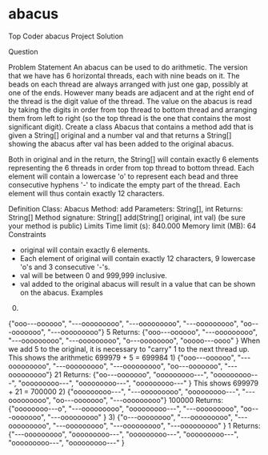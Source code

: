 # abacus
Top Coder abacus Project Solution

Question

Problem Statement
An abacus can be used to do arithmetic. The version that we have has 6 horizontal threads, each with nine beads on it. The beads on each thread are always arranged with just one gap, possibly at one of the ends. However many beads are adjacent and at the right end of the thread is the digit value of the thread. The value on the abacus is read by taking the digits in order from top thread to bottom thread and arranging them from left to right (so the top thread is the one that contains the most significant digit).
Create a class Abacus that contains a method add that is given a String[] original and a number val and that returns a String[] showing the abacus after val has been added to the original abacus.

Both in original and in the return, the String[] will contain exactly 6 elements representing the 6 threads in order from top thread to bottom thread. Each element will contain a lowercase 'o' to represent each bead and three consecutive hyphens '-' to indicate the empty part of the thread. Each element will thus contain exactly 12 characters.

Definition
Class: Abacus
Method: add
Parameters: String[], int
Returns: String[]
Method signature: String[] add(String[] original, int val)
(be sure your method is public)
Limits
Time limit (s): 840.000
Memory limit (MB): 64
Constraints
- original will contain exactly 6 elements.
- Each element of original will contain exactly 12 characters, 9 lowercase 'o's and 3 consecutive '-'s.
- val will be between 0 and 999,999 inclusive.
- val added to the original abacus will result in a value that can be shown on the abacus.
Examples
0)
{"ooo---oooooo", "---ooooooooo", "---ooooooooo", "---ooooooooo", "oo---ooooooo", "---ooooooooo"}
5
Returns: {"ooo---oooooo", "---ooooooooo", "---ooooooooo", "---ooooooooo", "o---oooooooo", "ooooo---oooo" }
When we add 5 to the original, it is necessary to "carry" 1 to the next thread up. This shows the arithmetic 699979 + 5 = 699984
1)
{"ooo---oooooo", "---ooooooooo", "---ooooooooo", "---ooooooooo", "oo---ooooooo", "---ooooooooo"}
21
Returns: {"oo---ooooooo", "ooooooooo---", "ooooooooo---", "ooooooooo---", "ooooooooo---", "ooooooooo---" }
This shows 699979 + 21 = 700000
2)
{"ooooooooo---", "---ooooooooo", "ooooooooo---", "---ooooooooo", "oo---ooooooo", "---ooooooooo"}
100000
Returns: {"oooooooo---o", "---ooooooooo", "ooooooooo---", "---ooooooooo", "oo---ooooooo", "---ooooooooo" }
3)
{"o---oooooooo", "---ooooooooo", "---ooooooooo", "---ooooooooo", "---ooooooooo", "---ooooooooo" }
1
Returns: {"---ooooooooo", "ooooooooo---", "ooooooooo---", "ooooooooo---", "ooooooooo---", "ooooooooo---" }
